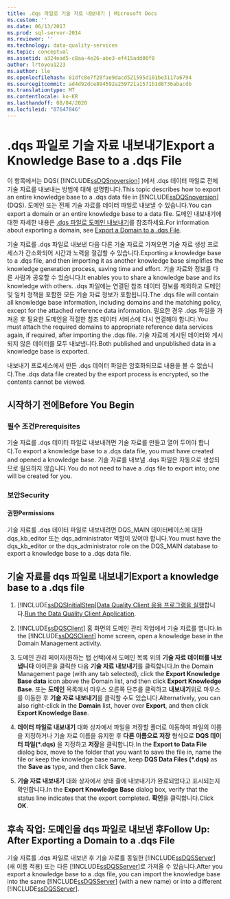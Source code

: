 ```yaml
---
title: .dqs 파일로 기술 자료 내보내기 | Microsoft Docs
ms.custom: ''
ms.date: 06/13/2017
ms.prod: sql-server-2014
ms.reviewer: ''
ms.technology: data-quality-services
ms.topic: conceptual
ms.assetid: a324ead5-c8aa-4e26-abe3-ef415add00f8
author: lrtoyou1223
ms.author: lle
ms.openlocfilehash: 81dfc8e7f20fae9dacd521595d101be3117a6794
ms.sourcegitcommit: ad4d92dce894592a259721a1571b1d8736abacdb
ms.translationtype: MT
ms.contentlocale: ko-KR
ms.lasthandoff: 08/04/2020
ms.locfileid: "87647846"
---
```

# <a name="export-a-knowledge-base-to-a-dqs-file"></a><span data-ttu-id="6549b-102">.dqs 파일로 기술 자료 내보내기</span><span class="sxs-lookup"><span data-stu-id="6549b-102">Export a Knowledge Base to a .dqs File</span></span>
  <span data-ttu-id="6549b-103">이 항목에서는 DQS( [!INCLUDE[ssDQSnoversion](../includes/ssdqsnoversion-md.md)] )에서 .dqs 데이터 파일로 전체 기술 자료를 내보내는 방법에 대해 설명합니다.</span><span class="sxs-lookup"><span data-stu-id="6549b-103">This topic describes how to export an entire knowledge base to a .dqs data file in [!INCLUDE[ssDQSnoversion](../includes/ssdqsnoversion-md.md)] (DQS).</span></span> <span data-ttu-id="6549b-104">도메인 또는 전체 기술 자료를 데이터 파일로 내보낼 수 있습니다.</span><span class="sxs-lookup"><span data-stu-id="6549b-104">You can export a domain or an entire knowledge base to a data file.</span></span> <span data-ttu-id="6549b-105">도메인 내보내기에 대한 자세한 내용은 [.dqs 파일로 도메인 내보내기](../../2014/data-quality-services/export-a-domain-to-a-dqs-file.md)를 참조하세요.</span><span class="sxs-lookup"><span data-stu-id="6549b-105">For information about exporting a domain, see [Export a Domain to a .dqs File](../../2014/data-quality-services/export-a-domain-to-a-dqs-file.md).</span></span>  
  
 <span data-ttu-id="6549b-106">기술 자료를 .dqs 파일로 내보낸 다음 다른 기술 자료로 가져오면 기술 자료 생성 프로세스가 간소화되어 시간과 노력을 절감할 수 있습니다.</span><span class="sxs-lookup"><span data-stu-id="6549b-106">Exporting a knowledge base to a .dqs file, and then importing it as another knowledge base simplifies the knowledge generation process, saving time and effort.</span></span> <span data-ttu-id="6549b-107">기술 자료와 정보를 다른 사람과 공유할 수 있습니다.</span><span class="sxs-lookup"><span data-stu-id="6549b-107">It enables you to share a knowledge base and its knowledge with others.</span></span> <span data-ttu-id="6549b-108">.dqs 파일에는 연결된 참조 데이터 정보를 제외하고 도메인 및 일치 정책을 포함한 모든 기술 자료 정보가 포함됩니다.</span><span class="sxs-lookup"><span data-stu-id="6549b-108">The .dqs file will contain all knowledge base information, including domains and the matching policy, except for the attached reference data information.</span></span> <span data-ttu-id="6549b-109">필요한 경우 .dqs 파일을 가져온 후 필요한 도메인을 적절한 참조 데이터 서비스에 다시 연결해야 합니다.</span><span class="sxs-lookup"><span data-stu-id="6549b-109">You must attach the required domains to appropriate reference data services again, if required, after importing the .dqs file.</span></span> <span data-ttu-id="6549b-110">기술 자료에 게시된 데이터와 게시되지 않은 데이터를 모두 내보냅니다.</span><span class="sxs-lookup"><span data-stu-id="6549b-110">Both published and unpublished data in a knowledge base is exported.</span></span>  
  
 <span data-ttu-id="6549b-111">내보내기 프로세스에서 만든 .dqs 데이터 파일은 암호화되므로 내용을 볼 수 없습니다.</span><span class="sxs-lookup"><span data-stu-id="6549b-111">The .dqs data file created by the export process is encrypted, so the contents cannot be viewed.</span></span>  
  
##  <a name="before-you-begin"></a><a name="BeforeYouBegin"></a> <span data-ttu-id="6549b-112">시작하기 전에</span><span class="sxs-lookup"><span data-stu-id="6549b-112">Before You Begin</span></span>  
  
###  <a name="prerequisites"></a><a name="Prerequisites"></a> <span data-ttu-id="6549b-113">필수 조건</span><span class="sxs-lookup"><span data-stu-id="6549b-113">Prerequisites</span></span>  
 <span data-ttu-id="6549b-114">기술 자료를 .dqs 데이터 파일로 내보내려면 기술 자료를 만들고 열어 두어야 합니다.</span><span class="sxs-lookup"><span data-stu-id="6549b-114">To export a knowledge base to a .dqs data file, you must have created and opened a knowledge base.</span></span> <span data-ttu-id="6549b-115">기술 자료를 내보낼 .dqs 파일은 자동으로 생성되므로 필요하지 않습니다.</span><span class="sxs-lookup"><span data-stu-id="6549b-115">You do not need to have a .dqs file to export into; one will be created for you.</span></span>  
  
###  <a name="security"></a><a name="Security"></a> <span data-ttu-id="6549b-116">보안</span><span class="sxs-lookup"><span data-stu-id="6549b-116">Security</span></span>  
  
####  <a name="permissions"></a><a name="Permissions"></a> <span data-ttu-id="6549b-117">권한</span><span class="sxs-lookup"><span data-stu-id="6549b-117">Permissions</span></span>  
 <span data-ttu-id="6549b-118">기술 자료를 .dqs 데이터 파일로 내보내려면 DQS_MAIN 데이터베이스에 대한 dqs_kb_editor 또는 dqs_administrator 역할이 있어야 합니다.</span><span class="sxs-lookup"><span data-stu-id="6549b-118">You must have the dqs_kb_editor or the dqs_administrator role on the DQS_MAIN database to export a knowledge base to a .dqs data file.</span></span>  
  
##  <a name="export-a-knowledge-base-to-a-dqs-file"></a><a name="Export"></a><span data-ttu-id="6549b-119">기술 자료를 dqs 파일로 내보내기</span><span class="sxs-lookup"><span data-stu-id="6549b-119">Export a knowledge base to a .dqs file</span></span>  
  
1.  [!INCLUDE[ssDQSInitialStep](../includes/ssdqsinitialstep-md.md)]<span data-ttu-id="6549b-120">[Data Quality Client 응용 프로그램을 실행](../../2014/data-quality-services/run-the-data-quality-client-application.md)합니다.</span><span class="sxs-lookup"><span data-stu-id="6549b-120">[Run the Data Quality Client Application](../../2014/data-quality-services/run-the-data-quality-client-application.md).</span></span>  
  
2.  <span data-ttu-id="6549b-121">[!INCLUDE[ssDQSClient](../includes/ssdqsclient-md.md)] 홈 화면의 도메인 관리 작업에서 기술 자료를 엽니다.</span><span class="sxs-lookup"><span data-stu-id="6549b-121">In the [!INCLUDE[ssDQSClient](../includes/ssdqsclient-md.md)] home screen, open a knowledge base in the Domain Management activity.</span></span>  
  
3.  <span data-ttu-id="6549b-122">도메인 관리 페이지(원하는 탭 선택)에서 도메인 목록 위의 **기술 자료 데이터를 내보냅니다** 아이콘을 클릭한 다음 **기술 자료 내보내기**를 클릭합니다.</span><span class="sxs-lookup"><span data-stu-id="6549b-122">In the Domain Management page (with any tab selected), click the **Export Knowledge Base data** icon above the Domain list, and then click **Export Knowledge Base**.</span></span> <span data-ttu-id="6549b-123">또는 **도메인** 목록에서 마우스 오른쪽 단추를 클릭하고 **내보내기**위로 마우스를 이동한 후 **기술 자료 내보내기**를 클릭할 수도 있습니다.</span><span class="sxs-lookup"><span data-stu-id="6549b-123">Alternatively, you can also right-click in the **Domain** list, hover over **Export**, and then click **Export Knowledge Base**.</span></span>  
  
4.  <span data-ttu-id="6549b-124">**데이터 파일로 내보내기** 대화 상자에서 파일을 저장할 폴더로 이동하여 파일의 이름을 지정하거나 기술 자료 이름을 유지한 후 **다른 이름으로 저장** 형식으로 **DQS 데이터 파일(\*.dqs)** 을 지정하고 **저장**을 클릭합니다.</span><span class="sxs-lookup"><span data-stu-id="6549b-124">In the **Export to Data File** dialog box, move to the folder that you want to save the file in, name the file or keep the knowledge base name, keep **DQS Data Files (\*.dqs)** as the **Save as** type, and then click **Save**.</span></span>  
  
5.  <span data-ttu-id="6549b-125">**기술 자료 내보내기** 대화 상자에서 상태 줄에 내보내기가 완료되었다고 표시되는지 확인합니다.</span><span class="sxs-lookup"><span data-stu-id="6549b-125">In the **Export Knowledge Base** dialog box, verify that the status line indicates that the export completed.</span></span> <span data-ttu-id="6549b-126">**확인**을 클릭합니다.</span><span class="sxs-lookup"><span data-stu-id="6549b-126">Click **OK**.</span></span>  
  
##  <a name="follow-up-after-exporting-a-domain-to-a-dqs-file"></a><a name="FollowUp"></a><span data-ttu-id="6549b-127">후속 작업: 도메인을 dqs 파일로 내보낸 후</span><span class="sxs-lookup"><span data-stu-id="6549b-127">Follow Up: After Exporting a Domain to a .dqs File</span></span>  
 <span data-ttu-id="6549b-128">기술 자료를 .dqs 파일로 내보낸 후 기술 자료를 동일한 [!INCLUDE[ssDQSServer](../includes/ssdqsserver-md.md)] (새 이름 적용) 또는 다른 [!INCLUDE[ssDQSServer](../includes/ssdqsserver-md.md)]로 가져올 수 있습니다.</span><span class="sxs-lookup"><span data-stu-id="6549b-128">After you export a knowledge base to a .dqs file, you can import the knowledge base into the same [!INCLUDE[ssDQSServer](../includes/ssdqsserver-md.md)] (with a new name) or into a different [!INCLUDE[ssDQSServer](../includes/ssdqsserver-md.md)].</span></span>  
  
  
